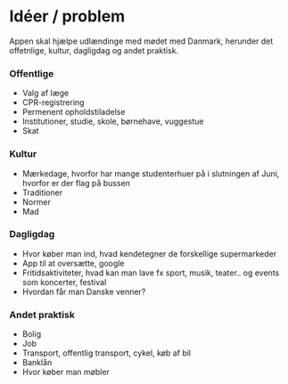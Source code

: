 # Idéer / problem

Appen skal hjælpe udlændinge med mødet med Danmark, herunder det offetnlige, kultur, dagligdag og andet praktisk.

### Offentlige

- Valg af læge
- CPR-registrering
- Permenent opholdstiladelse
- Institutioner, studie, skole, børnehave, vuggestue
- Skat

### Kultur

- Mærkedage, hvorfor har mange studenterhuer på i slutningen af Juni, hvorfor er der flag på bussen
- Traditioner
- Normer
- Mad

### Dagligdag

- Hvor køber man ind, hvad kendetegner de forskellige supermarkeder
- App til at oversætte, google
- Fritidsaktiviteter, hvad kan man lave fx sport, musik, teater.. og events som koncerter, festival
- Hvordan får man Danske venner?

### Andet praktisk

- Bolig
- Job
- Transport, offentlig transport, cykel, køb af bil
- Banklån
- Hvor køber man møbler